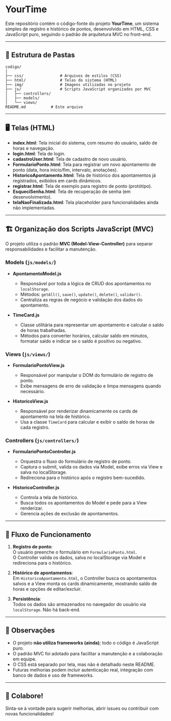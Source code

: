 # YourTime

Este repositório contém o código-fonte do projeto **YourTime**, um sistema simples de registro e histórico de pontos, desenvolvido em HTML, CSS e JavaScript puro, seguindo o padrão de arquitetura MVC no front-end.

---

## 📁 Estrutura de Pastas

```
codigo/
│
├── css/                # Arquivos de estilos (CSS)
├── html/               # Telas do sistema (HTML)
├── img/                # Imagens utilizadas no projeto
├── js/                 # Scripts JavaScript organizados por MVC
│   ├── controllers/
│   ├── models/
│   └── views/
README.md           # Este arquivo
```

---

## 🖥️ Telas (HTML)

- **index.html**: Tela inicial do sistema, com resumo do usuário, saldo de horas e navegação.
- **login.html**: Tela de login.
- **cadastroUser.html**: Tela de cadastro de novo usuário.
- **FormularioPonto.html**: Tela para registrar um novo apontamento de ponto (data, hora início/fim, intervalo, anotações).
- **HistoricoApontamento.html**: Tela de histórico dos apontamentos já registrados, exibidos em cards dinâmicos.
- **registrar.html**: Tela de exemplo para registro de ponto (protótipo).
- **EsqueciSenha.html**: Tela de recuperação de senha (em desenvolvimento).
- **telaNaoFinalizada.html**: Tela placeholder para funcionalidades ainda não implementadas.

---

## 🏗️ Organização dos Scripts JavaScript (MVC)

O projeto utiliza o padrão **MVC (Model-View-Controller)** para separar responsabilidades e facilitar a manutenção.

### **Models (`js/models/`)**

- **ApontamentoModel.js**
  - Responsável por toda a lógica de CRUD dos apontamentos no `localStorage`.
  - Métodos: `getAll()`, `save()`, `update()`, `delete()`, `validar()`.
  - Centraliza as regras de negócio e validação dos dados do apontamento.

- **TimeCard.js**
  - Classe utilitária para representar um apontamento e calcular o saldo de horas trabalhadas.
  - Métodos para converter horários, calcular saldo em minutos, formatar saldo e indicar se o saldo é positivo ou negativo.

### **Views (`js/views/`)**

- **FormularioPontoView.js**
  - Responsável por manipular o DOM do formulário de registro de ponto.
  - Exibe mensagens de erro de validação e limpa mensagens quando necessário.

- **HistoricoView.js**
  - Responsável por renderizar dinamicamente os cards de apontamento na tela de histórico.
  - Usa a classe `TimeCard` para calcular e exibir o saldo de horas de cada registro.

### **Controllers (`js/controllers/`)**

- **FormularioPontoController.js**
  - Orquestra o fluxo do formulário de registro de ponto.
  - Captura o submit, valida os dados via Model, exibe erros via View e salva no localStorage.
  - Redireciona para o histórico após o registro bem-sucedido.

- **HistoricoController.js**
  - Controla a tela de histórico.
  - Busca todos os apontamentos do Model e pede para a View renderizar.
  - Gerencia ações de exclusão de apontamentos.

---

## 🔄 Fluxo de Funcionamento

1. **Registro de ponto**:  
   O usuário preenche o formulário em `FormularioPonto.html`.  
   O Controller valida os dados, salva no localStorage via Model e redireciona para o histórico.

2. **Histórico de apontamentos**:  
   Em `HistoricoApontamento.html`, o Controller busca os apontamentos salvos e a View monta os cards dinamicamente, mostrando saldo de horas e opções de editar/excluir.

3. **Persistência**:  
   Todos os dados são armazenados no navegador do usuário via `localStorage`. Não há back-end.

---

## 📝 Observações

- O projeto **não utiliza frameworks (ainda)**; todo o código é JavaScript puro.
- O padrão MVC foi adotado para facilitar a manutenção e a colaboração em equipe.
- O CSS está separado por tela, mas não é detalhado neste README.
- Futuras melhorias podem incluir autenticação real, integração com banco de dados e uso de frameworks.

---

## 👥 Colabore!

Sinta-se à vontade para sugerir melhorias, abrir issues ou contribuir com novas funcionalidades!
